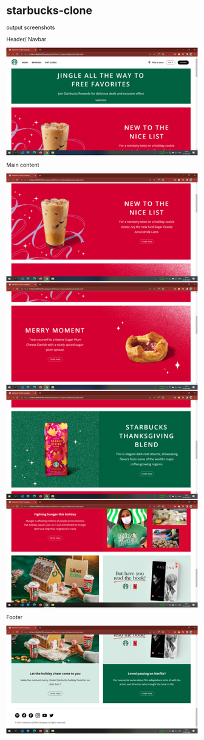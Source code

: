 # starbucks-clone

output screenshots

Header/ Navbar

![](outputs/navbar.png)

Main content

![](outputs/content1.png)
![](outputs/content2.png)
![](outputs/content3.png)
![](outputs/content4.png)

Footer

![](outputs/footer.png)

